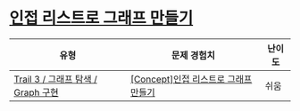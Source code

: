 # [인접 리스트로 그래프 만들기](https://https://en.codetree.ai/trails/complete/curated-cards/intro-graph-using-adjust-list)

|유형|문제 경험치|난이도|
|---|---|---|
|[Trail 3 / 그래프 탐색 / Graph 구현](https://https://en.codetree.ai/trail-info/novice-high/)|[[Concept]인접 리스트로 그래프 만들기](https://https://en.codetree.ai/trails/complete/curated-cards/intro-graph-using-adjust-list/)|쉬움|

